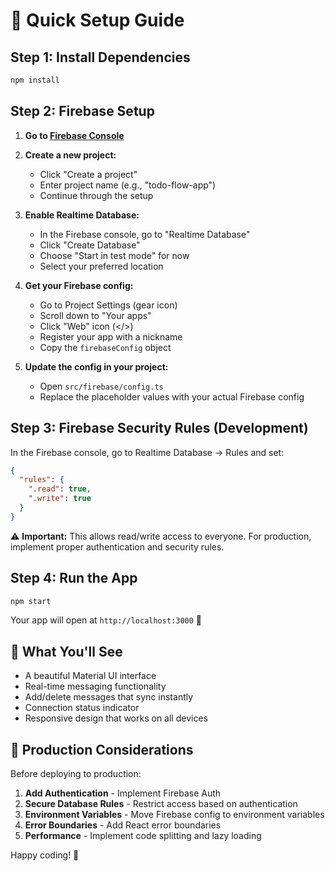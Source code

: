 # 🚀 Quick Setup Guide

## Step 1: Install Dependencies
```bash
npm install
```

## Step 2: Firebase Setup

1. **Go to [Firebase Console](https://console.firebase.google.com/)**

2. **Create a new project:**
   - Click "Create a project"
   - Enter project name (e.g., "todo-flow-app")
   - Continue through the setup

3. **Enable Realtime Database:**
   - In the Firebase console, go to "Realtime Database"
   - Click "Create Database"
   - Choose "Start in test mode" for now
   - Select your preferred location

4. **Get your Firebase config:**
   - Go to Project Settings (gear icon)
   - Scroll down to "Your apps"
   - Click "Web" icon (</>)
   - Register your app with a nickname
   - Copy the `firebaseConfig` object

5. **Update the config in your project:**
   - Open `src/firebase/config.ts`
   - Replace the placeholder values with your actual Firebase config

## Step 3: Firebase Security Rules (Development)

In the Firebase console, go to Realtime Database → Rules and set:

```json
{
  "rules": {
    ".read": true,
    ".write": true
  }
}
```

⚠️ **Important:** This allows read/write access to everyone. For production, implement proper authentication and security rules.

## Step 4: Run the App

```bash
npm start
```

Your app will open at `http://localhost:3000` 🎉

## 🎯 What You'll See

- A beautiful Material UI interface
- Real-time messaging functionality
- Add/delete messages that sync instantly
- Connection status indicator
- Responsive design that works on all devices

## 🔧 Production Considerations

Before deploying to production:

1. **Add Authentication** - Implement Firebase Auth
2. **Secure Database Rules** - Restrict access based on authentication
3. **Environment Variables** - Move Firebase config to environment variables
4. **Error Boundaries** - Add React error boundaries
5. **Performance** - Implement code splitting and lazy loading

Happy coding! 🚀 